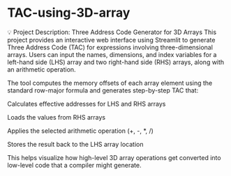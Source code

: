 # TAC-using-3D-array
💡 Project Description: Three Address Code Generator for 3D Arrays
This project provides an interactive web interface using Streamlit to generate Three Address Code (TAC) for expressions involving three-dimensional arrays. Users can input the names, dimensions, and index variables for a left-hand side (LHS) array and two right-hand side (RHS) arrays, along with an arithmetic operation.

The tool computes the memory offsets of each array element using the standard row-major formula and generates step-by-step TAC that:

Calculates effective addresses for LHS and RHS arrays

Loads the values from RHS arrays

Applies the selected arithmetic operation (+, -, *, /)

Stores the result back to the LHS array location

This helps visualize how high-level 3D array operations get converted into low-level code that a compiler might generate.


